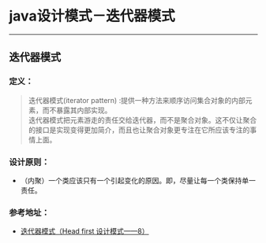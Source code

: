 # java设计模式－迭代器模式

---

## 迭代器模式

### 定义：

> 迭代器模式(iterator pattern) :提供一种方法来顺序访问集合对象的内部元素，而不暴露其内部实现。    
迭代器模式把元素游走的责任交给迭代器，而不是聚合对象。这不仅让聚合的接口是实现变得更加简介，而且也让聚合对象更专注在它所应该专注的事情上面。

### 设计原则：

- （内聚）一个类应该只有一个引起变化的原因。即，尽量让每一个类保持单一责任。


### 参考地址：

- [迭代器模式（Head first 设计模式——8）](http://www.cnblogs.com/lzhp/p/3427704.html)